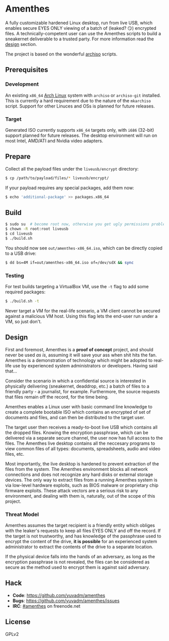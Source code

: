 # Amenthes

A fully customizable hardened Linux desktop, run from live USB, which enables secure EYES ONLY viewing of a batch of (leaked? :smirk:) encrypted files. A technically-competent user can use the Amenthes scripts to build a sneakernet deliverable to a trusted party. For more information read the [design](#design) section.

The project is based on the wonderful [archiso](https://wiki.archlinux.org/index.php/Archiso) scripts.

## Prerequisites

### Development

An existing `x86_64` [Arch Linux](https://www.archlinux.org/) system with `archiso` or `archiso-git` installed. This is currently a hard requirement due to the nature of the `mkarchiso` script. Support for other Linuces and OSs is planned for future releases.

### Target

Generated ISO currently supports `x86_64` targets only, with `i686` (32-bit) support planned for future releases. The desktop environment will run on most Intel, AMD/ATI and Nvidia video adapters.

## Prepare

Collect all the payload files under the `liveusb/encrypt` directory:

```bash
$ cp /path/to/payload/files/* liveusb/encrypt/
```

If your payload requires any special packages, add them now:

```bash
$ echo 'additional-package' >> packages.x86_64
```

## Build

```bash
$ sudo su  # become root now, otherwise you get ugly permissions problems
$ chown -R root:root liveusb
$ cd liveusb
$ ./build.sh
```

You should now see `out/amenthes-x86_64.iso`, which can be directly copied to a USB drive:

```bash
$ dd bs=4M if=out/amenthes-x86_64.iso of=/dev/sdX && sync
```

### Testing

For test builds targeting a VirtualBox VM, use the `-t` flag to add some required packages:

```bash
$ ./build.sh -t
```

Never target a VM for the real-life scenario, a VM client cannot be secured against a malicious VM host. Using this flag lets the end-user run under a VM, so just don't.

## Design

First and foremost, Amenthes is a **proof of concept** project, and should never be used *as is*, assuming it will save your ass when shit hits the fan. Amenthes is a demonstration of technology which might be adopted to real-life use by experienced system administrators or developers. Having said that...

Consider the scenario in which a confidential source is interested in physically delivering (sneakernet, deaddrop, etc.) a batch of files to a friendly party - a journalist, for example. Furthermore, the source requests that files remain off the record, for the time being.

Amenthes enables a Linux user with basic command line knowledge to create a complete bootable ISO which contains an encrypted of set of documents and files, and can then be distributed to the target user.

The target user then receives a ready-to-boot live USB which contains all the dropped files. Knowing the encryption passphrase, which can be delivered via a separate secure channel, the user now has full access to the files. The Amenthes live desktop contains all the neccesary programs to view common files of all types: documents, spreadsheets, audio and video files, etc.

Most importantly, the live desktop is hardened to prevent extraction of the files from the system. The Amenthes environment blocks all network connections and does not recognize any hard disks or external storage devices. The only way to extract files from a running Amenthes system is via low-level hardware exploits, such as BIOS malware or proprietary chip firmware exploits. These attack vectors are a serious risk to any environment, and dealing with them is, naturally, out of the scope of this project.

### Threat Model

Amenthes assumes the target recipient is a friendly entity which obliges with the leaker's requests to keep all files EYES ONLY and off the record. If the target is not trustworthy, and has knowledge of the passphrase used to encrypt the content of the drive, **it is possible** for an experienced system administrator to extract the contents of the drive to a separate location.

If the physical device falls into the hands of an adversary, as long as the encryption passphrase is not revealed, the files can be considered as secure as the method used to encrypt them is against said adversary.

## Hack

 - **Code**: https://github.com/yuvadm/amenthes
 - **Bugs**: https://github.com/yuvadm/amenthes/issues
 - **IRC**: [#amenthes](https://webchat.freenode.net/?channels=amenthes) on freenode.net

## License

GPLv2
